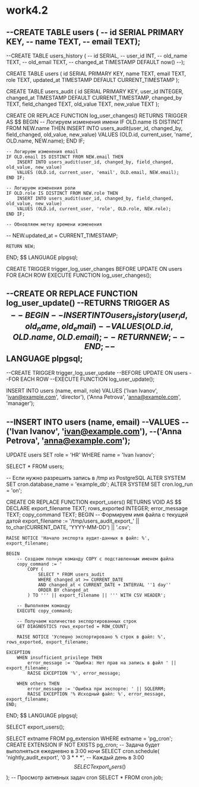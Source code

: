 # work4.2

--CREATE TABLE users (
--    id SERIAL PRIMARY KEY,
--    name TEXT,
--    email TEXT);
--
--CREATE TABLE users_history (
--    id SERIAL,
--    user_id INT,
--    old_name TEXT,
--    old_email TEXT,
--    changed_at TIMESTAMP DEFAULT now()
--);

CREATE TABLE users (
    id SERIAL PRIMARY KEY,
    name TEXT,
    email TEXT,
    role TEXT,
    updated_at TIMESTAMP DEFAULT CURRENT_TIMESTAMP
);

CREATE TABLE users_audit (
    id SERIAL PRIMARY KEY,
    user_id INTEGER,
    changed_at TIMESTAMP DEFAULT CURRENT_TIMESTAMP,
    changed_by TEXT,
    field_changed TEXT,
    old_value TEXT,
    new_value TEXT
);

CREATE OR REPLACE FUNCTION log_user_changes()
RETURNS TRIGGER AS $$
BEGIN
    -- Логируем изменения имени
    IF OLD.name IS DISTINCT FROM NEW.name THEN
        INSERT INTO users_audit(user_id, changed_by, field_changed, old_value, new_value)
        VALUES (OLD.id, current_user, 'name', OLD.name, NEW.name);
    END IF;
    
    -- Логируем изменения email
    IF OLD.email IS DISTINCT FROM NEW.email THEN
        INSERT INTO users_audit(user_id, changed_by, field_changed, old_value, new_value)
        VALUES (OLD.id, current_user, 'email', OLD.email, NEW.email);
    END IF;
    
    -- Логируем изменения роли
    IF OLD.role IS DISTINCT FROM NEW.role THEN
        INSERT INTO users_audit(user_id, changed_by, field_changed, old_value, new_value)
        VALUES (OLD.id, current_user, 'role', OLD.role, NEW.role);
    END IF;
    
    -- Обновляем метку времени изменения
--    NEW.updated_at = CURRENT_TIMESTAMP;
    
    RETURN NEW;
END;
$$ LANGUAGE plpgsql;

CREATE TRIGGER trigger_log_user_changes
BEFORE UPDATE ON users
FOR EACH ROW
EXECUTE FUNCTION log_user_changes();

--CREATE OR REPLACE FUNCTION log_user_update()
--RETURNS TRIGGER AS $$
--BEGIN
--    INSERT INTO users_history(user_id, old_name, old_email)
--    VALUES (OLD.id, OLD.name, OLD.email);
--    RETURN NEW;
--END;
--$$ LANGUAGE plpgsql;
--
--CREATE TRIGGER trigger_log_user_update
--BEFORE UPDATE ON users
--FOR EACH ROW
--EXECUTE FUNCTION log_user_update();

INSERT INTO users (name, email, role)
VALUES 
('Ivan Ivanov', 'ivan@example.com', 'director'),
('Anna Petrova', 'anna@example.com', 'manager');

--INSERT INTO users (name, email)
--VALUES 
--('Ivan Ivanov', 'ivan@example.com'),
--('Anna Petrova', 'anna@example.com');
--
UPDATE users
SET role = 'HR'
WHERE name = 'Ivan Ivanov';

SELECT * FROM users;


-- Если нужно разрешить запись в /tmp из PostgreSQL
ALTER SYSTEM SET cron.database_name = 'example_db';
ALTER SYSTEM SET cron.log_run = 'on';



CREATE OR REPLACE FUNCTION export_users()
RETURNS VOID AS $$
DECLARE
    export_filename TEXT;
    rows_exported INTEGER;
    error_message TEXT;
    copy_command TEXT;
BEGIN
    -- Формируем имя файла с текущей датой
    export_filename := '/tmp/users_audit_export_' || to_char(CURRENT_DATE, 'YYYY-MM-DD') || '.csv';
    
    RAISE NOTICE 'Начало экспорта аудит-данных в файл: %', export_filename;
    
    BEGIN
        -- Создаем полную команду COPY с подставленным именем файла
        copy_command := '
            COPY (
                SELECT * FROM users_audit 
                WHERE changed_at >= CURRENT_DATE
                AND changed_at < CURRENT_DATE + INTERVAL ''1 day''
                ORDER BY changed_at
            ) TO ''' || export_filename || ''' WITH CSV HEADER';
        
        -- Выполняем команду
        EXECUTE copy_command;
        
        -- Получаем количество экспортированных строк
        GET DIAGNOSTICS rows_exported = ROW_COUNT;
        
        RAISE NOTICE 'Успешно экспортировано % строк в файл: %', rows_exported, export_filename;
        
    EXCEPTION
        WHEN insufficient_privilege THEN
            error_message := 'Ошибка: Нет прав на запись в файл ' || export_filename;
            RAISE EXCEPTION '%', error_message;
            
        WHEN others THEN
            error_message := 'Ошибка при экспорте: ' || SQLERRM;
            RAISE EXCEPTION '% Исходный файл: %', error_message, export_filename;
    END;
END;
$$ LANGUAGE plpgsql;


SELECT export_users();

SELECT extname FROM pg_extension WHERE extname = 'pg_cron';
CREATE EXTENSION IF NOT EXISTS pg_cron;
-- Задача будет выполняться ежедневно в 3:00 ночи
SELECT cron.schedule(
    'nightly_audit_export',
    '0 3 * * *', -- Каждый день в 3:00
    $$SELECT export_users()$$
);
-- Просмотр активных задач cron
SELECT * FROM cron.job;
